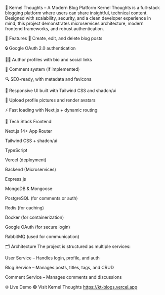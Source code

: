 🧠 Kernel Thoughts – A Modern Blog Platform
Kernel Thoughts is a full-stack blogging platform where users can share insightful, technical content. Designed with scalability, security, and a clean developer experience in mind, this project demonstrates microservices architecture, modern frontend frameworks, and robust authentication.

🚀 Features
📝 Create, edit, and delete blog posts

🔒 Google OAuth 2.0 authentication

🧑‍💻 Author profiles with bio and social links

💬 Comment system (if implemented)

🔍 SEO-ready, with metadata and favicons

🎨 Responsive UI built with Tailwind CSS and shadcn/ui

📸 Upload profile pictures and render avatars

⚡ Fast loading with Next.js + dynamic routing

🧱 Tech Stack
Frontend

Next.js 14+ App Router

Tailwind CSS + shadcn/ui

TypeScript

Vercel (deployment)

Backend (Microservices)

Express.js

MongoDB & Mongoose

PostgreSQL (for comments or auth)

Redis (for caching)

Docker (for containerization)

Google OAuth (for secure login)

RabbitMQ (used for communication)

🗂 Architecture
The project is structured as multiple services:

User Service – Handles login, profile, and auth

Blog Service – Manages posts, titles, tags, and CRUD

Comment Service – Manages comments and discussions

🌐 Live Demo
🟢 Visit Kernel Thoughts
https://kt-blogs.vercel.app
